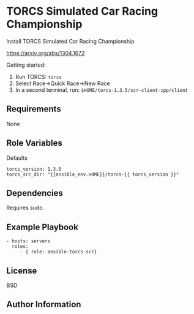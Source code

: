 TORCS Simulated Car Racing Championship
=======================================

Install TORCS Simulated Car Racing Championship

https://arxiv.org/abs/1304.1672

Getting started:
1. Run TORCS: `torcs`
2. Select Race->Quick Race->New Race
3. In a second terminal, run: `$HOME/torcs-1.3.5/scr-client-cpp/client`

Requirements
------------

None

Role Variables
--------------

Defaults

    torcs_version: 1.3.5
    torcs_src_dir: "{{ansible_env.HOME}}/torcs-{{ torcs_version }}"

Dependencies
------------

Requires sudo.

Example Playbook
----------------

    - hosts: servers
      roles:
         - { role: ansible-torcs-scr}

License
-------

BSD

Author Information
------------------


